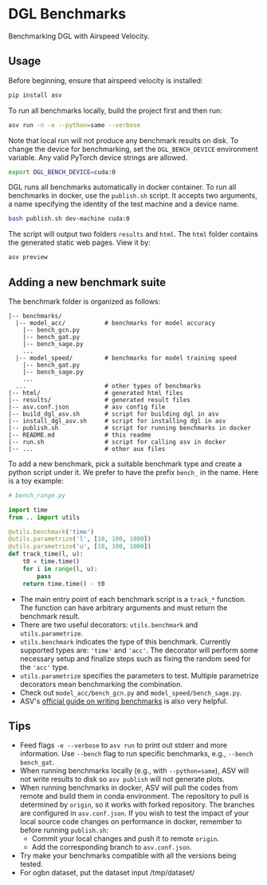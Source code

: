 DGL Benchmarks
====

Benchmarking DGL with Airspeed Velocity.

Usage
---

Before beginning, ensure that airspeed velocity is installed:

```bash
pip install asv
```

To run all benchmarks locally, build the project first and then run:

```bash
asv run -n -e --python=same --verbose
```

Note that local run will not produce any benchmark results on disk.
To change the device for benchmarking, set the `DGL_BENCH_DEVICE` environment variable.
Any valid PyTorch device strings are allowed.

```bash
export DGL_BENCH_DEVICE=cuda:0
```

DGL runs all benchmarks automatically in docker container. To run all benchmarks in docker,
use the `publish.sh` script. It accepts two arguments, a name specifying the identity of
the test machine and a device name.

```bash
bash publish.sh dev-machine cuda:0
```

The script will output two folders `results` and `html`. The `html` folder contains the
generated static web pages. View it by:

```bash
asv preview
```


Adding a new benchmark suite
---

The benchmark folder is organized as follows:

```
|-- benchmarks/
  |-- model_acc/           # benchmarks for model accuracy
    |-- bench_gcn.py
    |-- bench_gat.py
    |-- bench_sage.py
    ...
  |-- model_speed/         # benchmarks for model training speed
    |-- bench_gat.py
    |-- bench_sage.py
    ...
  ...                      # other types of benchmarks
|-- html/                  # generated html files
|-- results/               # generated result files
|-- asv.conf.json          # asv config file
|-- build_dgl_asv.sh       # script for building dgl in asv
|-- install_dgl_asv.sh     # script for installing dgl in asv
|-- publish.sh             # script for running benchmarks in docker
|-- README.md              # this readme
|-- run.sh                 # script for calling asv in docker
|-- ...                    # other aux files
```

To add a new benchmark, pick a suitable benchmark type and create a python script under
it. We prefer to have the prefix `bench_` in the name. Here is a toy example:

```python
# bench_range.py

import time
from .. import utils

@utils.benchmark('time')
@utils.parametrize('l', [10, 100, 1000])
@utils.parametrize('u', [10, 100, 1000])
def track_time(l, u):
    t0 = time.time()
    for i in range(l, u):
        pass
    return time.time() - t0
```

* The main entry point of each benchmark script is a `track_*` function. The function
  can have arbitrary arguments and must return the benchmark result.
* There are two useful decorators: `utils.benchmark` and `utils.parametrize`.
* `utils.benchmark` indicates the type of this benchmark. Currently supported types are:
  `'time'` and `'acc'`. The decorator will perform some necessary setup and finalize
  steps such as fixing the random seed for the `'acc'` type.
* `utils.parametrize` specifies the parameters to test.
  Multiple parametrize decorators mean benchmarking the combination.
* Check out `model_acc/bench_gcn.py` and `model_speed/bench_sage.py`.
* ASV's [official guide on writing benchmarks](https://asv.readthedocs.io/en/stable/writing_benchmarks.html)
  is also very helpful.


Tips
----
* Feed flags `-e --verbose` to `asv run` to print out stderr and more information. Use `--bench` flag
  to run specific benchmarks, e.g., `--bench bench_gat`.
* When running benchmarks locally (e.g., with `--python=same`), ASV will not write results to disk
  so `asv publish` will not generate plots.
* When running benchmarks in docker, ASV will pull the codes from remote and build them in conda
  environment. The repository to pull is determined by `origin`, so it works with forked repository.
  The branches are configured in `asv.conf.json`. If you wish to test the impact of your local source
  code changes on performance in docker, remember to before running `publish.sh`:
    - Commit your local changes and push it to remote `origin`.
    - Add the corresponding branch to `asv.conf.json`.
* Try make your benchmarks compatible with all the versions being tested.
* For ogbn dataset, put the dataset input /tmp/dataset/

